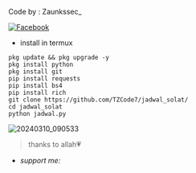 Code by : Zaunkssec_


[![Facebook](https://img.shields.io/badge/Facebook-0866FF.svg?style=for-the-badge&logo=Facebook&logoColor=white)](https://www.facebook.com/profile.php?id=100070637766260)

- install in termux 
```
pkg update && pkg upgrade -y
pkg install python
pkg install git
pip install requests
pip install bs4
pip install rich
git clone https://github.com/TZCode7/jadwal_solat/
cd jadwal_solat
python jadwal.py
```


![20240310_090533](https://github.com/TZCode7/Jadwal_solat/assets/160266530/b2f214d0-2e94-4903-b8e9-d8b3d0f7bb79)

> thanks to allah💗

- _support me:_


